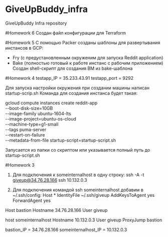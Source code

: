 # GiveUpBuddy_infra
GiveUpBuddy Infra repository

#Homework 6
Создан файл конфигурации для Terraform

#Homework 5
С помощью Packer созданы шаблоны для развертывания инстансов в GCP:
- Fry (с предустановленным окруженим для запуска Reddit application)
- Bake (полностью готовый к работе инстанс с рабочим приложением)
Создан shell-скрипт для создания ВМ из bake-шаблона

#Homework 4
testapp_IP = 35.233.43.91
testapp_port = 9292

Для запуска настройки окружения при создании машины написан startup-scrip.sh
Команда для создания инстанса будет такая:

gcloud compute instances create reddit-app\
  --boot-disk-size=10GB \
  --image-family ubuntu-1604-lts \
  --image-project=ubuntu-os-cloud \
  --machine-type=g1-small \
  --tags puma-server \
  --restart-on-failure \
  --metadata-from-file startup-script=startup-script.sh

Запусается из папки со скриптом или указывается полный путь до startup-script.sh

#Homework 3
1. Для подключения к someinternalhost в одну строку:
ssh -A -t giveup@34.76.28.166 ssh 10.132.0.3

2. Для подключения командой ssh someinternalhost добавим в ~/.ssh/config:
Host *
	IdentityFile ~/.ssh/giveup
	AddKeysToAgent yes
	ForwardAgent yes
	
Host bastion
	Hostname 34.76.28.166
	User giveup
	
host someinternalhost
	Hostname 10.132.0.3
	User giveup
	ProxyJump bastion
	
bastion_IP = 34.76.28.166
someinternalhost_IP = 10.132.0.3

